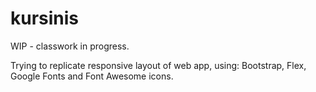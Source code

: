 # kursinis

WIP - classwork in progress. 

Trying to replicate responsive layout of web app, using: Bootstrap, Flex, Google Fonts and Font Awesome icons.